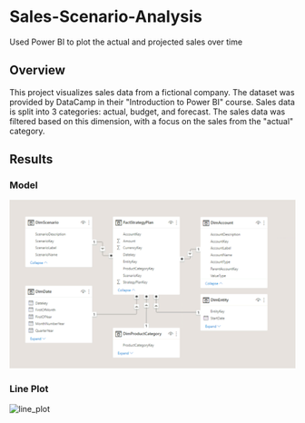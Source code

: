 # Sales-Scenario-Analysis
Used Power BI to plot the actual and projected sales over time

## Overview

This project visualizes sales data from a fictional company. The dataset was provided by DataCamp in their "Introduction to Power BI" course. Sales data is split into 3 categories: actual, budget, and forecast. The sales data was filtered based on this dimension, with a focus on the sales from the "actual" category. 

## Results

### Model

![model](images/data_model.png)

### Line Plot

![line_plot](sales_line_plot.png)

### 
